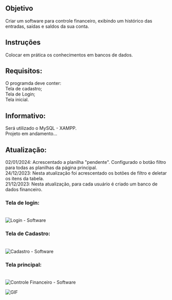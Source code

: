 ## Objetivo
Criar um software para controle financeiro, exibindo um histórico das entradas, saídas e saldos da sua conta.

## Instruções
Colocar em prática os conhecimentos em bancos de dados.

## Requisitos:
O programda deve conter:<br>
Tela de cadastro;<br>
Tela de Login;<br>
Tela inicial.<br>

## Informativo:
Será utilizado o MySQL - XAMPP.<br>
Projeto em andamento...

## Atualização:
02/01/2024: Acrescentado a planilha "pendente". Configurado o botão filtro para todas as planilhas da página principal.<br>
24/12/2023: Nesta atualização foi acrescentado os botões de filtro e deletar os itens da tabela.<br>
21/12/2023: Nesta atualização, para cada usuário é criado um banco de dados financeiro.<br>

### Tela de login:<br><br>
![Login - Software](https://github.com/devAStein/ControleFinanceiro/assets/132412580/a14ba60b-a285-4779-a1df-2987c3abaab9)<br>
### Tela de Cadastro:<br><br>
![Cadastro - Software](https://github.com/devAStein/ControleFinanceiro/assets/132412580/956afc56-99e4-4d82-9d83-5250f951910e)<br>
### Tela principal:<br><br>
![Controle Financeiro - Software](https://github.com/devAStein/ControleFinanceiro/assets/132412580/6fdd0620-8ef6-4ec3-be92-73c31835aa51)<br>

![GIF](https://process.filestackapi.com/cache=expiry:max/resize=width:700/efbSR18hT5uRKuo0zoMA)
